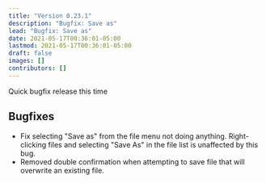 ```yaml
---
title: "Version 0.23.1"
description: "Bugfix: Save as"
lead: "Bugfix: Save as"
date: 2021-05-17T00:36:01-05:00
lastmod: 2021-05-17T00:36:01-05:00
draft: false
images: []
contributors: []
---
```


Quick bugfix release this time

## Bugfixes

* Fix selecting "Save as" from the file menu not doing anything. Right-clicking files and selecting "Save As" in the file list is unaffected by this bug.
* Removed double confirmation when attempting to save file that will overwrite an existing file.